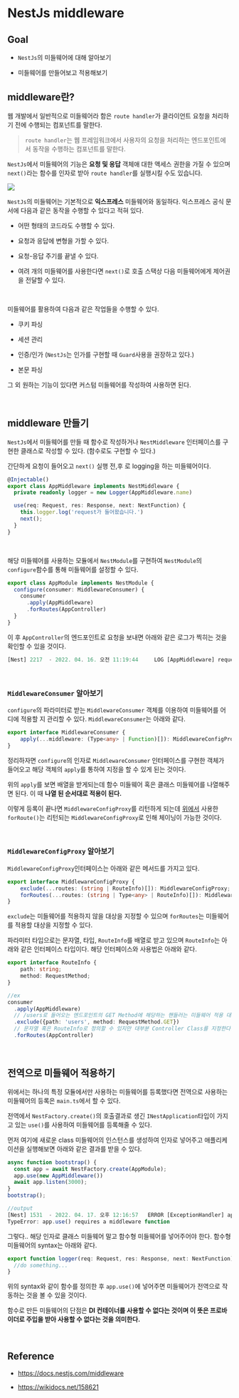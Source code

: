 NestJs middleware
===

## Goal

- `NestJs`의 미들웨어에 대해 알아보기

- 미들웨어를 만들어보고 적용해보기

## middleware란?

웹 개발에서 일반적으로 미들웨어라 함은 `route handler`가 클라이언트 요청을 처리하기 전에 수행되는 컴포넌트를 말한다.
> `route handler`는 웹 프레임워크에서 사용자의 요청을 처리하는 엔드포인트에서 동작을 수행하는 컴포넌트를 말한다.

`NestJs`에서 미들웨어의 기능은 **요청 및 응답** 객체애 대한 액세스 권한을 가질 수 있으며 `next()`라는 함수를 인자로 받아 `route handler`를 실행시킬 수도 있습니다. 

<img src = https://docs.nestjs.com/assets/Middlewares_1.png>

<br>

`NestJs`의 미들웨어는 기본적으로 **익스프레스** 미들웨어와 동일하다. 익스프레스 공식 문서에 다음과 같은 동작을 수행할 수 있다고 적혀 있다.

- 어떤 형태의 코드라도 수행할 수 있다.

- 요청과 응답에 변형을 가할 수 있다.

- 요청-응답 주기를 끝낼 수 있다.

- 여려 개의 미들웨어를 사용한다면 `next()`로 호출 스택상 다음 미들웨어에게 제어권을 전달할 수 있다.

<br>

미들웨어를 활용하여 다음과 같은 작업들을 수행할 수 있다.

- 쿠키 파싱

- 세션 관리

- 인증/인가 (`NestJs`는 인가를 구현할 때 `Guard`사용을 권장하고 있다.)

- 본문 파싱

그 외 원하는 기능이 있다면 커스텀 미들웨어를 작성하여 사용하면 된다.

<br>

## middleware 만들기

`NestJs`에서 미들웨어를 만들 때 함수로 작성하거나 `NestMiddleware` 인터페이스를 구현한 클래스로 작성할 수 있다. (함수로도 구현할 수 있다.)

간단하게 요청이 들어오고 `next()` 실행 전,후 로 logging을 하는 미들웨어이다.

```ts
@Injectable()
export class AppMiddleware implements NestMiddleware {
  private readonly logger = new Logger(AppMiddleware.name)

  use(req: Request, res: Response, next: NextFunction) {
    this.logger.log('request가 들어왔습니다.')
    next();
  }
}
```

<br>

해당 미들웨어를 사용하는 모듈에서 `NestModule`를 구현하여 `NestModule`의 `configure`함수를 통해 미들웨어를 설정할 수 있다.

```ts
export class AppModule implements NestModule {
  configure(consumer: MiddlewareConsumer) {
    consumer
      .apply(AppMiddleware)
      .forRoutes(AppController)
  }
}
```

이 후 `AppController`의 엔드포인트로 요청을 보내면 아래와 같은 로그가 찍히는 것을 확인할 수 있을 것이다.

```ts
[Nest] 2217  - 2022. 04. 16. 오전 11:19:44     LOG [AppMiddleware] request가 들어왔습니다.
```

<br>

### `MiddlewareConsumer` 알아보기

`configure`의 파라미터로 받는 `MiddlewareConsumer` 객체를 이용하여 미들웨어를 어디에 적용할 지 관리할 수 있다. `MiddlewareConsumer`는 아래와 같다.

```ts
export interface MiddlewareConsumer {
    apply(...middleware: (Type<any> | Function)[]): MiddlewareConfigProxy;
}
```

정리하자면 `configure`의 인자로 `MiddlewareConsumer` 인터페이스를 구현한 객체가 들어오고 해당 객체의 `apply`를 통하여 지정을 할 수 있게 된는 것이다.

위의 `apply`를 보면 배열을 받게되는데 함수 미들웨어 혹은 클래스 미들웨어를 나열해주면 된다. 이 때 **나열 된 순서대로 적용이 된다.**

이렇게 등록이 끝나면 `MiddlewareConfigProxy`를 리턴하게 되는데 [위에서](#middleware-만들기) 사용한 `forRoute()`는 리턴되는 `MiddlewareConfigProxy`로 인해 체이닝이 가능한 것이다.

<br>

### `MiddlewareConfigProxy` 알아보기

`MiddlewareConfigProxy`인터페이스는 아래와 같은 메서드를 가지고 있다.

```ts
export interface MiddlewareConfigProxy {
    exclude(...routes: (string | RouteInfo)[]): MiddlewareConfigProxy;
    forRoutes(...routes: (string | Type<any> | RouteInfo)[]): MiddlewareConsumer;
}
```

`exclude`는 미들웨어를 적용하지 않을 대상을 지정할 수 있으며 `forRoutes`는 미들웨어를 적용할 대상을 지정할 수 있다. 

파라미터 타입으로는 문자열, 타입, `RouteInfo`를 배열로 받고 있으며 `RouteInfo`는 아래와 같은 인터페이스 타입이다. 해당 인터페이스와 사용법은 아래와 같다.

```ts
export interface RouteInfo {
    path: string;
    method: RequestMethod;
}

//ex
consumer
  .apply(AppMiddleware)
  // /users로 들어오는 엔드포인트의 GET Method에 해당하는 핸들러는 미들웨어 적용 대상에서 제외
  .exclude({path: 'users', method: RequestMethod.GET})
  // 문자열 혹은 RouteInfo로 정의할 수 있지만 대부분 Controller Class를 지정한다.
  .forRoutes(AppController)
```

<br>

## 전역으로 미들웨어 적용하기

위에서는 하나의 특정 모듈에서만 사용하는 미들웨어를 등록했다면 전역으로 사용하는 미들웨어의 등록은 `main.ts`에서 할 수 있다.

전역에서 `NestFactory.create()`의 호출결과로 생긴 `INestApplication`타입이 가지고 있는 `use()`를 사용하여 미들웨어를 등록해줄 수 있다.

먼저 여기에 새로운 class 미들웨어의 인스턴스를 생성하여 인자로 넣어주고 애플리케이션을 실행해보면 아래와 같은 결과를 받을 수 있다.

```ts
async function bootstrap() {
  const app = await NestFactory.create(AppModule);
  app.use(new AppMiddleware())
  await app.listen(3000);
}
bootstrap();

//output
[Nest] 1531  - 2022. 04. 17. 오후 12:16:57   ERROR [ExceptionHandler] app.use() requires a middleware function
TypeError: app.use() requires a middleware function
```

그렇다.. 해당 인자로 클래스 미들웨어 말고 함수형 미들웨어를 넣어주어야 한다. 함수형 미들웨어의 syntax는 아래와 같다.

```ts
export function logger(req: Request, res: Response, next: NextFunction) {
  //do something...
}
```

위의 syntax와 같이 함수를 정의한 후 `app.use()`에 넣어주면 미들웨어가 전역으로 작동하는 것을 볼 수 있을 것이다.

함수로 만든 미들웨어의 단점은 **DI 컨테이너를 사용할 수 없다는 것이며 이 뜻은 프로바이더로 주입을 받아 사용할 수 없다는 것을 의미한다.**

<br>

## Reference

- https://docs.nestjs.com/middleware

- https://wikidocs.net/158621